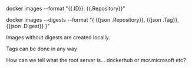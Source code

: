 docker images --format "{{.ID}}: {{.Repository}}"

docker images --digests --format "{ {{json .Repository}}, {{json .Tag}}, {{json .Digest}} }"

Images without digests are created locally.

Tags can be done in any way

How can we tell what the root server is... 
dockerhub or mcr.microsoft etc?

